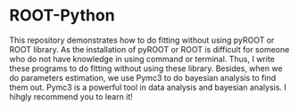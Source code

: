 # ROOT-Python
This repository demonstrates how to do fitting without using pyROOT or ROOT library. As the installation of pyROOT or ROOT 
is difficult for someone who do not have knowledge in using command or terminal. Thus, I write these programs to do fitting without
using these library. Besides, when we do parameters estimation, we use Pymc3 to do bayesian analysis to find them out. Pymc3 is a 
powerful tool in data analysis and bayesian analysis. I hihgly recommend you to learn it! 
